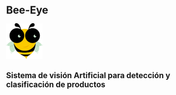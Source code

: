 # Bee-Eye
<p align="left">
  <img src="Images/abeja.png" width="100" title="hover text">
  <h2>Sistema de visión Artificial para detección y clasificación de productos</h2>
</p>

